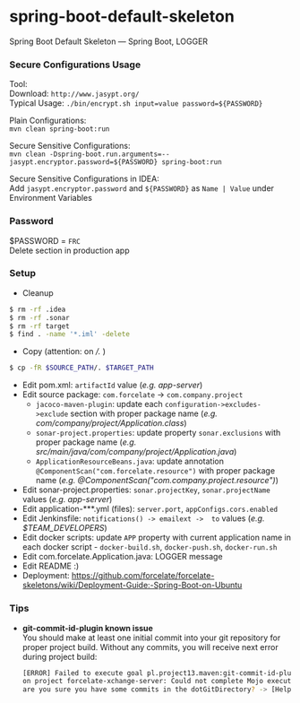 # spring-boot-default-skeleton
Spring Boot Default Skeleton — Spring Boot, LOGGER

### Secure Configurations Usage
Tool:  
Download: `http://www.jasypt.org/`  
Typical Usage: `./bin/encrypt.sh input=value password=${PASSWORD}`  

Plain Configurations:  
`mvn clean spring-boot:run`

Secure Sensitive Configurations:  
`mvn clean -Dspring-boot.run.arguments=--jasypt.encryptor.password=${PASSWORD} spring-boot:run`

Secure Sensitive Configurations in IDEA:  
Add `jasypt.encryptor.password` and `${PASSWORD}` as `Name | Value` under Environment Variables

### Password
$PASSWORD = `FRC`  
Delete section in production app

### Setup 
* Cleanup

```bash
$ rm -rf .idea
$ rm -rf .sonar
$ rm -rf target
$ find . -name '*.iml' -delete
```
* Copy (attention: on */.* )

```bash
$ cp -fR $SOURCE_PATH/. $TARGET_PATH
```

* Edit pom.xml: `artifactId` value (*e.g. app-server*)
* Edit source package: `com.forcelate` -> `com.company.project`
    * `jacoco-maven-plugin`: update each `configuration->excludes->exclude` section with proper package name (*e.g. com/company/project/Application.class*)
    * `sonar-project.properties`: update property `sonar.exclusions` with proper package name (*e.g. src/main/java/com/company/project/Application.java*)
    * `ApplicationResourceBeans.java`: update annotation `@ComponentScan("com.forcelate.resource")` with proper package name (*e.g. @ComponentScan("com.company.project.resource")*)
* Edit sonar-project.properties: `sonar.projectKey`, `sonar.projectName` values (*e.g. app-server*)
* Edit application-***.yml (files): `server.port`, `appConfigs.cors.enabled`
* Edit Jenkinsfile: `notifications() -> emailext ->  to` values (*e.g. $TEAM_DEVELOPERS*)
* Edit docker scripts: update `APP` property with current application name in each docker script - `docker-build.sh`, `docker-push.sh`, `docker-run.sh`
* Edit com.forcelate.Application.java: LOGGER message
* Edit README :)
* Deployment: https://github.com/forcelate/forcelate-skeletons/wiki/Deployment-Guide:-Spring-Boot-on-Ubuntu

### Tips 
* **git-commit-id-plugin known issue**  
  You should make at least one initial commit into your git repository for proper project build. Without any commits, you will receive next error during project build: 
  ```bash
  [ERROR] Failed to execute goal pl.project13.maven:git-commit-id-plugin:3.0.1:revision (default) 
  on project forcelate-xchange-server: Could not complete Mojo execution...: Error: Could not get HEAD Ref, 
  are you sure you have some commits in the dotGitDirectory? -> [Help 1]
  ```

